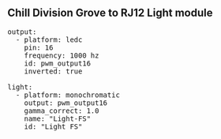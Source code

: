 ## Chill Division Grove to RJ12 Light module

<pre>
output:
  - platform: ledc
    pin: 16
    frequency: 1000 hz
    id: pwm_output16
    inverted: true

light:
  - platform: monochromatic
    output: pwm_output16
    gamma_correct: 1.0
    name: "Light-FS"
    id: "Light_FS"
</pre>
